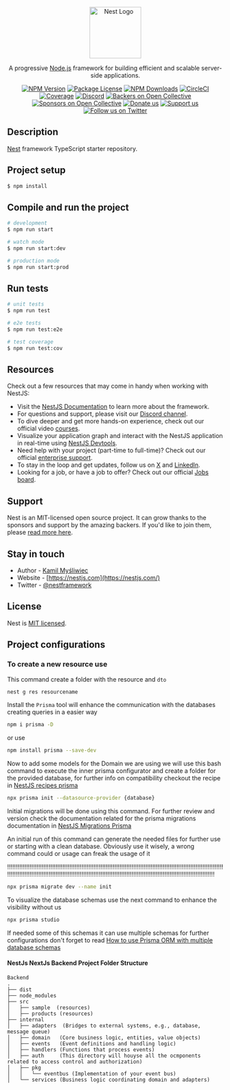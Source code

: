 <p style="text-align:center">
  <a href="http://nestjs.com/" target="blank"><img src="https://nestjs.com/img/logo-small.svg" width="120" alt="Nest Logo" /></a>
</p>

[circleci-image]: https://img.shields.io/circleci/build/github/nestjs/nest/master?token=abc123def456
[circleci-url]: https://circleci.com/gh/nestjs/nest

  <p style="text-align:center">A progressive <a href="http://nodejs.org" target="_blank">Node.js</a> framework for building efficient and scalable server-side applications.</p>
    <p style="text-align:center">
<a href="https://www.npmjs.com/~nestjscore" target="_blank"><img src="https://img.shields.io/npm/v/@nestjs/core.svg" alt="NPM Version" /></a>
<a href="https://www.npmjs.com/~nestjscore" target="_blank"><img src="https://img.shields.io/npm/l/@nestjs/core.svg" alt="Package License" /></a>
<a href="https://www.npmjs.com/~nestjscore" target="_blank"><img src="https://img.shields.io/npm/dm/@nestjs/common.svg" alt="NPM Downloads" /></a>
<a href="https://circleci.com/gh/nestjs/nest" target="_blank"><img src="https://img.shields.io/circleci/build/github/nestjs/nest/master" alt="CircleCI" /></a>
<a href="https://coveralls.io/github/nestjs/nest?branch=master" target="_blank"><img src="https://coveralls.io/repos/github/nestjs/nest/badge.svg?branch=master#9" alt="Coverage" /></a>
<a href="https://discord.gg/G7Qnnhy" target="_blank"><img src="https://img.shields.io/badge/discord-online-brightgreen.svg" alt="Discord"/></a>
<a href="https://opencollective.com/nest#backer" target="_blank"><img src="https://opencollective.com/nest/backers/badge.svg" alt="Backers on Open Collective" /></a>
<a href="https://opencollective.com/nest#sponsor" target="_blank"><img src="https://opencollective.com/nest/sponsors/badge.svg" alt="Sponsors on Open Collective" /></a>
  <a href="https://paypal.me/kamilmysliwiec" target="_blank"><img src="https://img.shields.io/badge/Donate-PayPal-ff3f59.svg" alt="Donate us"/></a>
    <a href="https://opencollective.com/nest#sponsor"  target="_blank"><img src="https://img.shields.io/badge/Support%20us-Open%20Collective-41B883.svg" alt="Support us"></a>
  <a href="https://twitter.com/nestframework" target="_blank"><img src="https://img.shields.io/twitter/follow/nestframework.svg?style=social&label=Follow" alt="Follow us on Twitter"></a>
</p>
  <!--[![Backers on Open Collective](https://opencollective.com/nest/backers/badge.svg)](https://opencollective.com/nest#backer)
  [![Sponsors on Open Collective](https://opencollective.com/nest/sponsors/badge.svg)](https://opencollective.com/nest#sponsor)-->

## Description

[Nest](https://github.com/nestjs/nest) framework TypeScript starter repository.

## Project setup

```bash
$ npm install
```

## Compile and run the project

```bash
# development
$ npm run start

# watch mode
$ npm run start:dev

# production mode
$ npm run start:prod
```

## Run tests

```bash
# unit tests
$ npm run test

# e2e tests
$ npm run test:e2e

# test coverage
$ npm run test:cov
```

## Resources

Check out a few resources that may come in handy when working with NestJS:

- Visit the [NestJS Documentation](https://docs.nestjs.com) to learn more about the framework.
- For questions and support, please visit our [Discord channel](https://discord.gg/G7Qnnhy).
- To dive deeper and get more hands-on experience, check out our official video [courses](https://courses.nestjs.com/).
- Visualize your application graph and interact with the NestJS application in real-time using [NestJS Devtools](https://devtools.nestjs.com).
- Need help with your project (part-time to full-time)? Check out our official [enterprise support](https://enterprise.nestjs.com).
- To stay in the loop and get updates, follow us on [X](https://x.com/nestframework) and [LinkedIn](https://linkedin.com/company/nestjs).
- Looking for a job, or have a job to offer? Check out our official [Jobs board](https://jobs.nestjs.com).

## Support

Nest is an MIT-licensed open source project. It can grow thanks to the sponsors and support by the amazing backers. If you'd like to join them, please [read more here](https://docs.nestjs.com/support).

## Stay in touch

- Author - [Kamil Myśliwiec](https://twitter.com/kammysliwiec)
- Website - [https://nestjs.com](https://nestjs.com/)
- Twitter - [@nestframework](https://twitter.com/nestframework)

## License

Nest is [MIT licensed](https://github.com/nestjs/nest/blob/master/LICENSE).


## Project configurations

### To create a new resource use 

This command create a folder with the resource and `dto` 


```bash
nest g res resourcename
```

Install the ``Prisma`` tool will enhance the communication with the databases
creating queries in a easier way 

```bash
npm i prisma -D
```
or use 

```bash
npm install prisma --save-dev
```

Now to add some models for the Domain we are using we will use this bash command to execute 
the inner prisma configurator and create a folder for the provided database, for further info 
on compatibility checkout the recipe in [NestJS recipes prisma](https://docs.nestjs.com/recipes/prisma)

```bash 
npx prisma init --datasource-provider {database}
```

Initial migrations will be done using this command. For further review and version check the documentation related for
the prisma migrations documentation in [NestJS Migrations Prisma](https://docs.nestjs.com/recipes/prisma#create-two-database-tables-with-prisma-migrate)

An initial run of this command can generate the needed files for further use or starting with a clean database. 
Obviously use it wisely, a wrong command could or usage can freak the usage of it 

!!!!!!!!!!!!!!!!!!!!!!!!!!!!!!!!!!!!!!!!!!!!!!!!!!!!!!!!!!!!!!!!!!!!!!!!!!!!!!!!!!!!!!!!!!!!!!!!!!!!!!!!!!!!!!!!!!!!!!!!!!!!!!!!!!!!!!!!!!!!!!!!!!!!!!!!!!!!!!!!!!!!!!!!!!!!!!!!!!!!!!!!!!!!!!!!!!!!!!!!!!!!!!!!!!!!!!!!!!!!!!!!!!!!!!!!!!!!!!!!!!!!!

```bash
npx prisma migrate dev --name init
```

To visualize the database schemas use the next command to enhance the visibility without us

```bash
npx prisma studio
```

If needed some of this schemas it can use multiple schemas for further configurations don't forget to read
[How to use Prisma ORM with multiple database schemas](https://www.prisma.io/docs/orm/prisma-schema/data-model/multi-schema)

#### NestJs NextJs Backend Project Folder Structure
    Backend
    . 
    ├── dist
    ├── node_modules
    ├── src
    │   ├── sample  (resources)
    │   ├── products (resources)
    ├── internal
    │   ├── adapters  (Bridges to external systems, e.g., database, message queue)
    │   ├── domain   (Core business logic, entities, value objects)
    │   ├── events   (Event definitions and handling logic)
    │   ├── handlers (Functions that process events)
    │   ├── auth     (This directory will houyse all the ocmponents related to access control and authorization)
    │   ├── pkg
    │   │   └── eventbus (Implementation of your event bus)
    │   └── services (Business logic coordinating domain and adapters)

